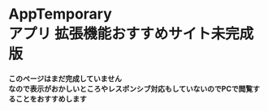 # AppTemporary<br>アプリ 拡張機能おすすめサイト未完成版

####  このページはまだ完成していません<br>なので表示がおかしいところやレスポンシブ対応もしていないのでPCで閲覧することをおすすめします
